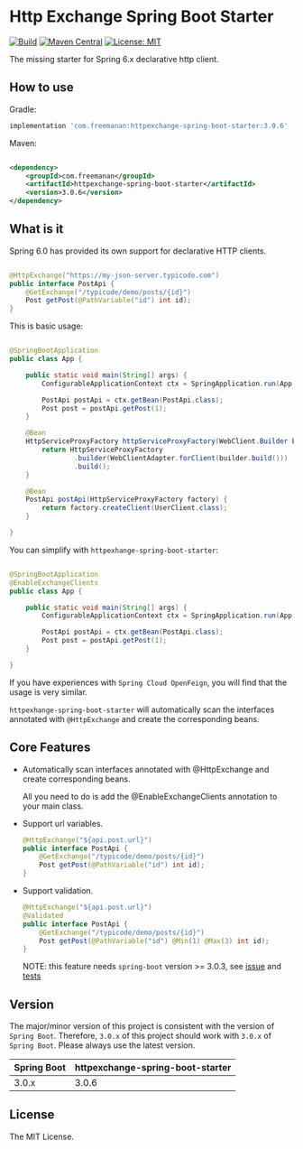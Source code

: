 # Http Exchange Spring Boot Starter

[![Build](https://img.shields.io/github/actions/workflow/status/DanielLiu1123/httpexchange-spring-boot-starter/build.yml?branch=main)](https://github.com/DanielLiu1123/httpexchange-spring-boot-starter/actions)
[![Maven Central](https://img.shields.io/maven-central/v/com.freemanan/httpexchange-spring-boot-starter)](https://search.maven.org/artifact/com.freemanan/httpexchange-spring-boot-starter)
[![License: MIT](https://img.shields.io/badge/License-MIT-yellow.svg)](https://opensource.org/licenses/MIT)

The missing starter for Spring 6.x declarative http client.

## How to use

Gradle:

```groovy
implementation 'com.freemanan:httpexchange-spring-boot-starter:3.0.6'
```

Maven:

```xml

<dependency>
    <groupId>com.freemanan</groupId>
    <artifactId>httpexchange-spring-boot-starter</artifactId>
    <version>3.0.6</version>
</dependency>
```

## What is it

Spring 6.0 has provided its own support for declarative HTTP clients.

```java

@HttpExchange("https://my-json-server.typicode.com")
public interface PostApi {
    @GetExchange("/typicode/demo/posts/{id}")
    Post getPost(@PathVariable("id") int id);
}
```

This is basic usage:

```java

@SpringBootApplication
public class App {

    public static void main(String[] args) {
        ConfigurableApplicationContext ctx = SpringApplication.run(App.class, args);

        PostApi postApi = ctx.getBean(PostApi.class);
        Post post = postApi.getPost(1);
    }

    @Bean
    HttpServiceProxyFactory httpServiceProxyFactory(WebClient.Builder builder) {
        return HttpServiceProxyFactory
                .builder(WebClientAdapter.forClient(builder.build()))
                .build();
    }

    @Bean
    PostApi postApi(HttpServiceProxyFactory factory) {
        return factory.createClient(UserClient.class);
    }

}

```

You can simplify with `httpexhange-spring-boot-starter`:

```java

@SpringBootApplication
@EnableExchangeClients
public class App {

    public static void main(String[] args) {
        ConfigurableApplicationContext ctx = SpringApplication.run(App.class, args);

        PostApi postApi = ctx.getBean(PostApi.class);
        Post post = postApi.getPost(1);
    }

}
```

If you have experiences with `Spring Cloud OpenFeign`, you will find that the usage is very similar.

`httpexhange-spring-boot-starter` will automatically scan the interfaces annotated with `@HttpExchange` and create the
corresponding beans.

## Core Features

- Automatically scan interfaces annotated with @HttpExchange and create corresponding beans.

  All you need to do is add the @EnableExchangeClients annotation to your main class.

- Support url variables.

  ```java
  @HttpExchange("${api.post.url}")
  public interface PostApi {
      @GetExchange("/typicode/demo/posts/{id}")
      Post getPost(@PathVariable("id") int id);
  }
  ```

- Support validation.

  ```java
  @HttpExchange("${api.post.url}")
  @Validated
  public interface PostApi {
      @GetExchange("/typicode/demo/posts/{id}")
      Post getPost(@PathVariable("id") @Min(1) @Max(3) int id);
  }
  ```

  NOTE: this feature needs `spring-boot` version >= 3.0.3,
  see [issue](https://github.com/spring-projects/spring-framework/issues/29782)
  and [tests](src/test/java/com/freemanan/starter/httpexchange/ValidationTests.java)

## Version

The major/minor version of this project is consistent with the version of `Spring Boot`. Therefore, `3.0.x` of this
project should work with `3.0.x` of `Spring Boot`. Please always use the latest version.

| Spring Boot | httpexchange-spring-boot-starter |
|-------------|----------------------------------|
| 3.0.x       | 3.0.6                            |

## License

The MIT License.
